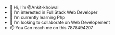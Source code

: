 - 👋 Hi, I’m @Ankit-khoiwal
- 👀 I’m interested in Full Stack Web Developer
- 🌱 I’m currently learning Php
- 💞️ I’m looking to collaborate on Web Developement
- 📫 You Can reach me on this 7878494207

<!---
Ankit-khoiwal/Ankit-khoiwal is a ✨ special ✨ repository because its `README.md` (this file) appears on your GitHub profile.
You can click the Preview link to take a look at your changes.
--->
